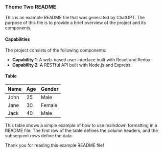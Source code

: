 ### Theme Two README

This is an example README file that was generated by ChatGPT. The purpose of this file is to provide a brief overview of the project and its components.

#### Capabilities

The project consists of the following components:
- **Capability 1**: A web-based user interface built with React and Redux.
- **Capability 2**: A RESTful API built with Node.js and Express.

#### Table

| Name | Age | Gender |
|------|-----|--------|
| John | 25  | Male   |
| Jane | 30  | Female |
| Jack | 40  | Male   |

This table shows a simple example of how to use markdown formatting in a README file. The first row of the table defines the column headers, and the subsequent rows define the data.

Thank you for reading this example README file!
